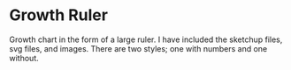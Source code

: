 # Growth Ruler

Growth chart in the form of a large ruler. I have included the sketchup files, svg files, and images. There are two styles; one with numbers and one without.  
